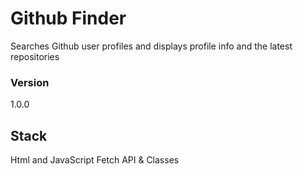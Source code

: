 # Github Finder

Searches Github user profiles and displays profile info and the latest repositories

### Version

1.0.0

## Stack

Html and JavaScript Fetch API & Classes